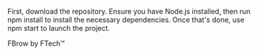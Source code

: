 First, download the repository. 
Ensure you have Node.js installed, then run npm install to install the necessary dependencies. 
Once that's done, use npm start to launch the project.

FBrow by FTech™

